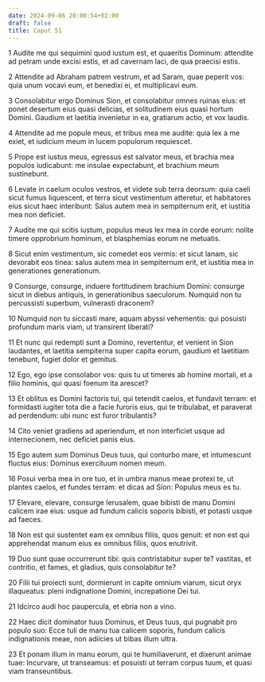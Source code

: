 ```yaml
---
date: 2024-09-06 20:00:54+02:00
draft: false
title: Caput 51
---
```





1 Audite me qui sequimini quod iustum est, et quaeritis Dominum: attendite ad petram unde excisi estis, et ad cavernam laci, de qua praecisi estis.

2 Attendite ad Abraham patrem vestrum, et ad Saram, quae peperit vos: quia unum vocavi eum, et benedixi ei, et multiplicavi eum.

3 Consolabitur ergo Dominus Sion, et consolabitur omnes ruinas eius: et ponet desertum eius quasi delicias, et solitudinem eius quasi hortum Domini. Gaudium et laetitia invenietur in ea, gratiarum actio, et vox laudis.

4 Attendite ad me popule meus, et tribus mea me audite: quia lex a me exiet, et iudicium meum in lucem populorum requiescet.

5 Prope est iustus meus, egressus est salvator meus, et brachia mea populos iudicabunt: me insulae expectabunt, et brachium meum sustinebunt.

6 Levate in caelum oculos vestros, et videte sub terra deorsum: quia caeli sicut fumus liquescent, et terra sicut vestimentum atteretur, et habitatores eius sicut haec interibunt: Salus autem mea in sempiternum erit, et iustitia mea non deficiet.

7 Audite me qui scitis iustum, populus meus lex mea in corde eorum: nolite timere opprobrium hominum, et blasphemias eorum ne metuatis.

8 Sicut enim vestimentum, sic comedet eos vermis: et sicut lanam, sic devorabit eos tinea: salus autem mea in sempiternum erit, et iustitia mea in generationes generationum.

9 Consurge, consurge, induere fortitudinem brachium Domini: consurge sicut in diebus antiquis, in generationibus saeculorum. Numquid non tu percussisti superbum, vulnerasti draconem?

10 Numquid non tu siccasti mare, aquam abyssi vehementis: qui posuisti profundum maris viam, ut transirent liberati?

11 Et nunc qui redempti sunt a Domino, revertentur, et venient in Sion laudantes, et laetitia sempiterna super capita eorum, gaudium et laetitiam tenebunt, fugiet dolor et gemitus.

12 Ego, ego ipse consolabor vos: quis tu ut timeres ab homine mortali, et a filio hominis, qui quasi foenum ita arescet?

13 Et oblitus es Domini factoris tui, qui tetendit caelos, et fundavit terram: et formidasti iugiter tota die a facie furoris eius, qui te tribulabat, et paraverat ad perdendum: ubi nunc est furor tribulantis?

14 Cito veniet gradiens ad aperiendum, et non interficiet usque ad internecionem, nec deficiet panis eius.

15 Ego autem sum Dominus Deus tuus, qui conturbo mare, et intumescunt fluctus eius: Dominus exercituum nomen meum.

16 Posui verba mea in ore tuo, et in umbra manus meae protexi te, ut plantes caelos, et fundes terram: et dicas ad Sion: Populus meus es tu.

17 Elevare, elevare, consurge Ierusalem, quae bibisti de manu Domini calicem irae eius: usque ad fundum calicis soporis bibisti, et potasti usque ad faeces.

18 Non est qui sustentet eam ex omnibus filiis, quos genuit: et non est qui apprehendat manum eius ex omnibus filiis, quos enutrivit.

19 Duo sunt quae occurrerunt tibi: quis contristabitur super te? vastitas, et contritio, et fames, et gladius, quis consolabitur te?

20 Filii tui proiecti sunt, dormierunt in capite omnium viarum, sicut oryx illaqueatus: pleni indignatione Domini, increpatione Dei tui.

21 Idcirco audi hoc paupercula, et ebria non a vino.

22 Haec dicit dominator tuus Dominus, et Deus tuus, qui pugnabit pro populo suo: Ecce tuli de manu tua calicem soporis, fundum calicis indignationis meae, non adiicies ut bibas illum ultra.

23 Et ponam illum in manu eorum, qui te humiliaverunt, et dixerunt animae tuae: Incurvare, ut transeamus: et posuisti ut terram corpus tuum, et quasi viam transeuntibus.

